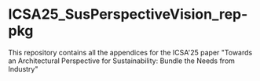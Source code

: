# ICSA25_SusPerspectiveVision_rep-pkg
This repository contains all the appendices for the ICSA'25 paper "Towards an Architectural Perspective for Sustainability: Bundle the Needs from Industry"
